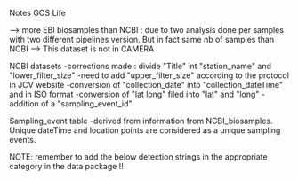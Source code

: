 Notes GOS Life


--> more EBI biosamples than NCBI : due to two analysis done per samples with two different pipelines version. But in fact same nb of samples than NCBI
--> This dataset is not in CAMERA

NCBI datasets
-corrections made : divide "Title" int "station_name" and "lower_filter_size"
-need to add "upper_filter_size" according to the protocol in JCV website
-conversion of "collection_date" into "collection_dateTime" and in ISO format
-conversion of "lat long" filed into "lat" and "long"
-addition of a "sampling_event_id"

Sampling_event table
-derived from information from NCBI_biosamples. Unique dateTime and location points are considered as a unique sampling events.


NOTE: remember to add the below detection strings in the appropriate category in the data package !!